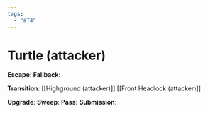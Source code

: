 ```yaml
---
tags:
  - "#T4"
---
```


# Turtle (attacker)

**Escape**:
**Fallback**:

**Transition**:
[[Highground (attacker)]]
[[Front Headlock (attacker)]]

**Upgrade**:
**Sweep**:
**Pass**:
**Submission**:
